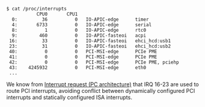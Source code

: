 

```
$ cat /proc/interrupts
           CPU0       CPU1
  0:         36          0   IO-APIC-edge      timer
  4:       6733          0   IO-APIC-edge      serial
  8:          1          0   IO-APIC-edge      rtc0
  9:        460          0   IO-APIC-fasteoi   acpi
 16:         33          0   IO-APIC-fasteoi   ehci_hcd:usb1
 23:         31          0   IO-APIC-fasteoi   ehci_hcd:usb2
 40:          0          0   PCI-MSI-edge      PCIe PME
 41:          0          0   PCI-MSI-edge      PCIe PME
 42:          0          0   PCI-MSI-edge      PCIe PME, pciehp
 43:    4245932          0   PCI-MSI-edge      eth0
 ...
```
We know from [Interrupt request (PC architecture)](https://en.wikipedia.org/wiki/Interrupt_request_(PC_architecture)) that IRQ 16-23 are used to route PCI interrupts, avoiding conflict between dynamically configured PCI interrupts and statically configured ISA interrupts.
